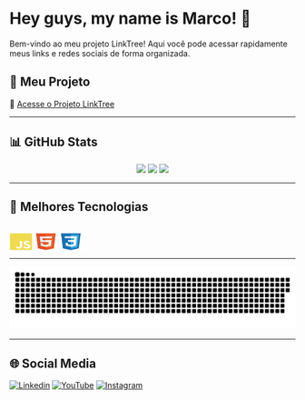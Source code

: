 # Hey guys, my name is Marco! 👋

Bem-vindo ao meu projeto LinkTree! Aqui você pode acessar rapidamente meus links e redes sociais de forma organizada.

## 🚀 Meu Projeto

🔗 [Acesse o Projeto LinkTree](https://marcoalr.github.io/ProjetoLinkTree/)

---

## 📊 GitHub Stats

<!-- 🔥 Para evitar erro nos commits privados, você pode gerar um TOKEN e usar como param: &token=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 -->

<div align="center">
  <img height="170em" src="https://github-readme-stats.vercel.app/api?username=MarcoALR&show_icons=true&theme=chartreuse-dark&include_all_commits=true&count_private=true&token=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"/>
  <img height="170em" src="https://github-readme-stats.vercel.app/api/top-langs/?username=MarcoALR&layout=compact&langs_count=16&theme=great-gatsby&token=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"/>
  <img height="170em" src="https://github-readme-streak-stats.herokuapp.com/?user=MarcoALR&theme=chartreuse-dark"/>
</div>

---

## 🎈 Melhores Tecnologias

<div style="display: inline_block"><br>
  <img align="center" height="30" width="40" src="https://raw.githubusercontent.com/devicons/devicon/master/icons/javascript/javascript-plain.svg">
  <img align="center" height="30" width="40" src="https://raw.githubusercontent.com/devicons/devicon/master/icons/html5/html5-original.svg">
  <img align="center" height="30" width="40" src="https://raw.githubusercontent.com/devicons/devicon/master/icons/css3/css3-original.svg">
</div>

---

<!-- Snake Animation -->
<picture>
  <source media="(prefers-color-scheme: dark)" srcset="https://raw.githubusercontent.com/MarcoALR/MarcoALR/output/github-contribution-grid-snake-dark.svg">
  <source media="(prefers-color-scheme: light)" srcset="https://raw.githubusercontent.com/MarcoALR/MarcoALR/output/github-contribution-grid-snake.svg">
  <img alt="github contribution grid snake animation" src="https://raw.githubusercontent.com/MarcoALR/MarcoALR/output/github-contribution-grid-snake.svg">
</picture>

---

## 🌐 Social Media

[![Linkedin](https://img.shields.io/badge/LinkedIn-0077B5?style=for-the-badge&logo=linkedin&logoColor=white)](https://www.linkedin.com/in/seu_linkedin_aqui/)
[![YouTube](https://img.shields.io/badge/YouTube-FF0000?style=for-the-badge&logo=youtube&logoColor=white)](https://www.youtube.com/@MarcoALR-)
[![Instagram](https://img.shields.io/badge/Instagram-833AB4?style=for-the-badge&logo=instagram&logoColor=white)](https://www.instagram.com/marco_alr_)

